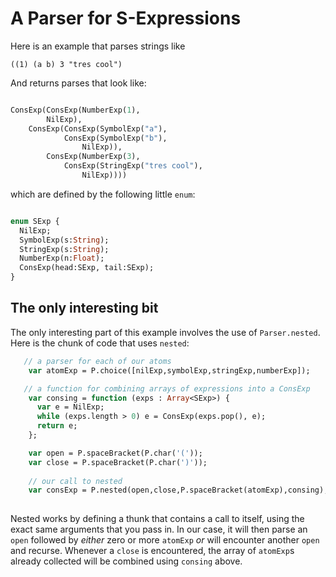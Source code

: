 
A Parser for S-Expressions
===========================

Here is an example that parses strings like

```
((1) (a b) 3 "tres cool")
```

And returns parses that look like:

```haxe

ConsExp(ConsExp(NumberExp(1),
		NilExp),
	ConsExp(ConsExp(SymbolExp("a"),
			ConsExp(SymbolExp("b"),
				NilExp)),
		ConsExp(NumberExp(3),
			ConsExp(StringExp("tres cool"),
				NilExp))))

```

which are defined by the following little `enum`:

```haxe

enum SExp {
  NilExp;
  SymbolExp(s:String);
  StringExp(s:String);
  NumberExp(n:Float);
  ConsExp(head:SExp, tail:SExp);
}

```

The only interesting bit
------------------------

The only interesting part of this example involves the use of
`Parser.nested`.  Here is the chunk of code that uses `nested`:

```haxe
   // a parser for each of our atoms
    var atomExp = P.choice([nilExp,symbolExp,stringExp,numberExp]);

   // a function for combining arrays of expressions into a ConsExp
    var consing = function (exps : Array<SExp>) {
      var e = NilExp;
      while (exps.length > 0) e = ConsExp(exps.pop(), e);
      return e;
    };

    var open = P.spaceBracket(P.char('('));
    var close = P.spaceBracket(P.char(')'));
    
	// our call to nested
    var consExp = P.nested(open,close,P.spaceBracket(atomExp),consing);
    
```

Nested works by defining a thunk that contains a call to itself, using
the exact same arguments that you pass in.  In our case, it will then
parse an `open` followed by *either* zero or more `atomExp` *or* will
encounter another `open` and recurse.  Whenever a `close` is
encountered, the array of `atomExp`s already collected will be
combined using `consing` above. 



